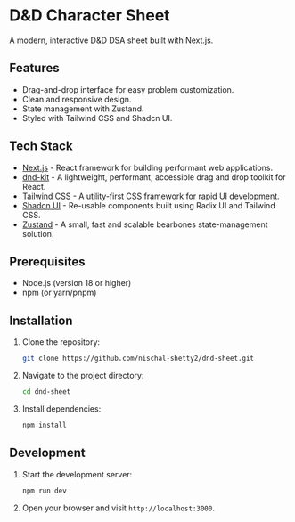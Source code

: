 # D&D Character Sheet

A modern, interactive D&D DSA sheet built with Next.js.

## Features

*   Drag-and-drop interface for easy problem customization.
*   Clean and responsive design.
*   State management with Zustand.
*   Styled with Tailwind CSS and Shadcn UI.

## Tech Stack

*   [Next.js](https://nextjs.org/) - React framework for building performant web applications.
*   [dnd-kit](https://dndkit.com/) -  A lightweight, performant, accessible drag and drop toolkit for React.
*   [Tailwind CSS](https://tailwindcss.com/) - A utility-first CSS framework for rapid UI development.
*   [Shadcn UI](https://ui.shadcn.com/) - Re-usable components built using Radix UI and Tailwind CSS.
*   [Zustand](https://github.com/pmndrs/zustand) - A small, fast and scalable bearbones state-management solution.

## Prerequisites

*   Node.js (version 18 or higher)
*   npm (or yarn/pnpm)

## Installation

1.  Clone the repository:

    ```bash
    git clone https://github.com/nischal-shetty2/dnd-sheet.git
    ```

2.  Navigate to the project directory:

    ```bash
    cd dnd-sheet
    ```

3.  Install dependencies:

    ```bash
    npm install
    ```

## Development

1.  Start the development server:

    ```bash
    npm run dev
    ```

2.  Open your browser and visit `http://localhost:3000`.
